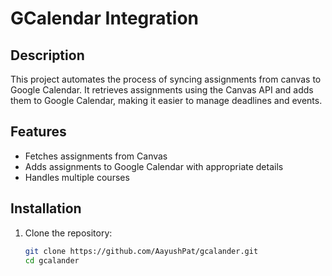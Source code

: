 # GCalendar Integration

## Description
This project automates the process of syncing assignments from canvas to Google Calendar. It retrieves assignments using the Canvas API and adds them to Google Calendar, making it easier to manage deadlines and events.

## Features
- Fetches assignments from Canvas
- Adds assignments to Google Calendar with appropriate details
- Handles multiple courses

## Installation
1. Clone the repository:
   ```bash
   git clone https://github.com/AayushPat/gcalander.git
   cd gcalander
